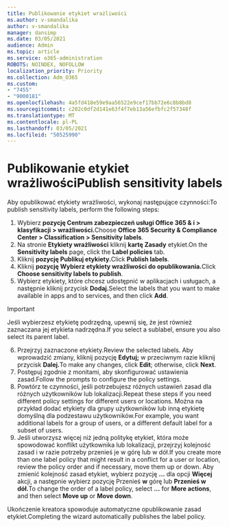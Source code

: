 ```yaml
---
title: Publikowanie etykiet wrażliwości
ms.author: v-smandalika
author: v-smandalika
manager: dansimp
ms.date: 03/05/2021
audience: Admin
ms.topic: article
ms.service: o365-administration
ROBOTS: NOINDEX, NOFOLLOW
localization_priority: Priority
ms.collection: Adm_O365
ms.custom:
- "7455"
- "9000181"
ms.openlocfilehash: 4a5fd418e59e9aa56522e9cef17bb72e6c8b8bd8
ms.sourcegitcommit: c202c0df2d141e63f4f7eb13a56efbfc2f57348f
ms.translationtype: MT
ms.contentlocale: pl-PL
ms.lasthandoff: 03/05/2021
ms.locfileid: "50525990"
---
```

# <a name="publish-sensitivity-labels"></a><span data-ttu-id="e50f6-102">Publikowanie etykiet wrażliwości</span><span class="sxs-lookup"><span data-stu-id="e50f6-102">Publish sensitivity labels</span></span>

<span data-ttu-id="e50f6-103">Aby opublikować etykiety wrażliwości, wykonaj następujące czynności:</span><span class="sxs-lookup"><span data-stu-id="e50f6-103">To publish sensitivity labels, perform the following steps:</span></span>

1. <span data-ttu-id="e50f6-104">Wybierz **pozycję Centrum zabezpieczeń usługi Office 365 & i > klasyfikacji > wrażliwości.**</span><span class="sxs-lookup"><span data-stu-id="e50f6-104">Choose **Office 365 Security & Compliance Center > Classification > Sensitivity labels**.</span></span>
2. <span data-ttu-id="e50f6-105">Na stronie **Etykiety wrażliwości** kliknij **kartę Zasady** etykiet.</span><span class="sxs-lookup"><span data-stu-id="e50f6-105">On the **Sensitivity labels** page, click the **Label policies** tab.</span></span>
3. <span data-ttu-id="e50f6-106">Kliknij **pozycję Publikuj etykiety.**</span><span class="sxs-lookup"><span data-stu-id="e50f6-106">Click **Publish labels**.</span></span>
4. <span data-ttu-id="e50f6-107">Kliknij **pozycję Wybierz etykiety wrażliwości do opublikowania.**</span><span class="sxs-lookup"><span data-stu-id="e50f6-107">Click **Choose sensitivity labels to publish**.</span></span> 
5. <span data-ttu-id="e50f6-108">Wybierz etykiety, które chcesz udostępnić w aplikacjach i usługach, a następnie kliknij przycisk **Dodaj.**</span><span class="sxs-lookup"><span data-stu-id="e50f6-108">Select the labels that you want to make available in apps and to services, and then click **Add**.</span></span>
> [!IMPORTANT]
> <span data-ttu-id="e50f6-109">Jeśli wybierzesz etykietę podrzędną, upewnij się, że jest również zaznaczana jej etykieta nadrzędna.</span><span class="sxs-lookup"><span data-stu-id="e50f6-109">If you select a sublabel, ensure you also select its parent label.</span></span>
6. <span data-ttu-id="e50f6-110">Przejrzyj zaznaczone etykiety.</span><span class="sxs-lookup"><span data-stu-id="e50f6-110">Review the selected labels.</span></span> <span data-ttu-id="e50f6-111">Aby wprowadzić zmiany, kliknij pozycję **Edytuj;** w przeciwnym razie kliknij przycisk **Dalej.**</span><span class="sxs-lookup"><span data-stu-id="e50f6-111">To make any changes, click **Edit**; otherwise, click **Next**.</span></span>
7. <span data-ttu-id="e50f6-112">Postępuj zgodnie z monitami, aby skonfigurować ustawienia zasad.</span><span class="sxs-lookup"><span data-stu-id="e50f6-112">Follow the prompts to configure the policy settings.</span></span>
8. <span data-ttu-id="e50f6-113">Powtórz te czynności, jeśli potrzebujesz różnych ustawień zasad dla różnych użytkowników lub lokalizacji.</span><span class="sxs-lookup"><span data-stu-id="e50f6-113">Repeat these steps if you need different policy settings for different users or locations.</span></span> <span data-ttu-id="e50f6-114">Można na przykład dodać etykiety dla grupy użytkowników lub inną etykietę domyślną dla podzestawu użytkowników.</span><span class="sxs-lookup"><span data-stu-id="e50f6-114">For example, you want additional labels for a group of users, or a different default label for a subset of users.</span></span>
9. <span data-ttu-id="e50f6-115">Jeśli utworzysz więcej niż jedną politykę etykiet, która może spowodować konflikt użytkownika lub lokalizacji, przejrzyj kolejność zasad i w razie potrzeby przenieś je w górę lub w dół.</span><span class="sxs-lookup"><span data-stu-id="e50f6-115">If you create more than one label policy that might result in a conflict for a user or location, review the policy order and if necessary, move them up or down.</span></span> <span data-ttu-id="e50f6-116">Aby zmienić kolejność zasad etykiet, wybierz pozycję **...** dla opcji **Więcej** akcji, a następnie wybierz pozycję Przenieś **w** górę lub **Przenieś w dół.**</span><span class="sxs-lookup"><span data-stu-id="e50f6-116">To change the order of a label policy, select **...** for **More actions**, and then select **Move up** or **Move down**.</span></span>

<span data-ttu-id="e50f6-117">Ukończenie kreatora spowoduje automatyczne opublikowanie zasad etykiet.</span><span class="sxs-lookup"><span data-stu-id="e50f6-117">Completing the wizard automatically publishes the label policy.</span></span>

